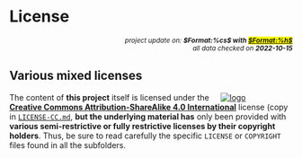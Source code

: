 # License

<div style="display:flex;justify-content:right;">
<small><em>project update on: <strong>$Format:%cs$ with <mark><a href="https://github.com/tiacsys/bridle-electronic/commits/$Format:%h$" title="$Format:%B$" target="_blank">$Format:%h$</a></mark></strong></em></small>
</div>
<div style="display:flex;justify-content:right;">
<small><em>all data checked on <strong>2022-10-15</strong></em></small>
</div>

## Various mixed licenses

<span style="width:128px;float:right;">[![logo]][CC-BY-SA-4.0]</span>

[logo]: electronic/.logos/cc-by-sa.svg "CC-BY-SA"

The content of **this project** itself is licensed under the **[Creative
Commons Attribution-ShareAlike 4.0 International][CC-BY-SA-4.0]** license
(copy in [``LICENSE-CC.md``], **but the underlying material has** only been
provided with **various semi-restrictive or fully restrictive licenses by
their copyright holders**. Thus, be sure to read carefully the specific
``LICENSE`` or ``COPYRIGHT`` files found in all the subfolders.

[CC-BY-SA-4.0]: https://creativecommons.org/licenses/by-sa/4.0 "Creative Commons Attribution-ShareAlike 4.0 International"
[``LICENSE-CC.md``]: electronic/LICENSE-CC.md "Creative Commons Attribution-ShareAlike 4.0 International"
